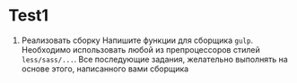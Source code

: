 # Test1
1. Реализовать сборку
Напишите функции для сборщика `gulp`. Необходимо использовать любой из препроцессоров стилей `less/sass/...`. Все последующие задания, желательно выполнять на основе этого, написанного вами сборщика
